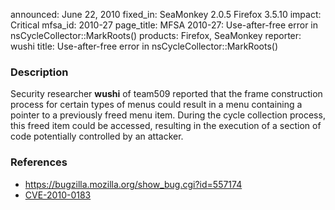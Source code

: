 announced: June 22, 2010
fixed_in: SeaMonkey 2.0.5
          Firefox 3.5.10
impact: Critical
mfsa_id: 2010-27
page_title: MFSA 2010-27: Use-after-free error in nsCycleCollector::MarkRoots()
products: Firefox, SeaMonkey
reporter: wushi
title: Use-after-free error in nsCycleCollector::MarkRoots()

<h3>Description</h3>

<p>Security researcher <strong>wushi</strong> of team509 reported that
the frame construction process for certain types of menus could result
in a menu containing a pointer to a previously freed menu item.
During the cycle collection process, this freed item could be accessed,
resulting in the execution of a section of code potentially controlled
by an attacker.</p>

<h3>References</h3>

<ul>
  <li><a href="https://bugzilla.mozilla.org/show_bug.cgi?id=557174">https://bugzilla.mozilla.org/show_bug.cgi?id=557174</a></li>
  <li><a class="ex-ref" href="http://cve.mitre.org/cgi-bin/cvename.cgi?name=CVE-2010-0183">CVE-2010-0183</a></li>
</ul>




